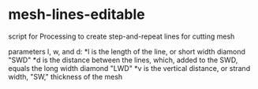 mesh-lines-editable
===================

script for Processing to create step-and-repeat lines for cutting mesh

parameters l, w, and d:
*l is the length of the line, or short width diamond "SWD"
*d is the distance between the lines, which, added to the SWD, equals the long width diamond "LWD" 
*v is the vertical distance, or strand width, "SW," thickness of the mesh
